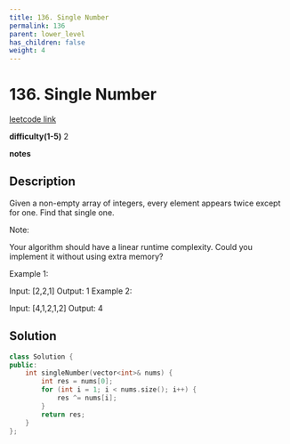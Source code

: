 ```yaml
---
title: 136. Single Number
permalink: 136
parent: lower_level
has_children: false
weight: 4
---
```

# 136. Single Number
[leetcode link](https://leetcode.com/problems/single-number/)

**difficulty(1-5)** 
2

**notes**   


## Description
Given a non-empty array of integers, every element appears twice except for one. Find that single one.

Note:

Your algorithm should have a linear runtime complexity. Could you implement it without using extra memory?

Example 1:

Input: [2,2,1]
Output: 1
Example 2:

Input: [4,1,2,1,2]
Output: 4

## Solution
```c++
class Solution {
public:
    int singleNumber(vector<int>& nums) {
        int res = nums[0];
        for (int i = 1; i < nums.size(); i++) {
            res ^= nums[i];
        }
        return res;
    }
};
```

<!-- 
Default label
{: .label }

Blue label
{: .label .label-blue }

Stable
{: .label .label-green }

New release
{: .label .label-purple }

Coming soon
{: .label .label-yellow }

Deprecated
{: .label .label-red } -->
